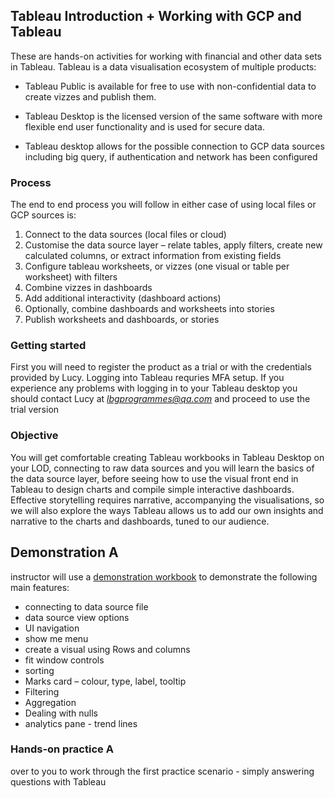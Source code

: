 ## Tableau Introduction + Working with GCP and Tableau 

These are hands-on activities for working with financial and other data sets in Tableau. Tableau is a data visualisation ecosystem of multiple products: 

+ Tableau Public is available for free to use with non-confidential data to create vizzes and publish them. 

+ Tableau Desktop is the licensed version of the same software with more flexible end user functionality and is used for secure data.
  
+ Tableau desktop allows for the possible connection to GCP data sources including big query, if authentication and network has been configured


### Process

The end to end process you will follow in either case of using local files or GCP sources is: 
1. Connect to the data sources (local files or cloud) 
2. Customise the data source layer – relate tables, apply filters, create new
calculated columns, or extract information from existing fields
3. Configure tableau worksheets, or vizzes (one visual or table per worksheet) with filters 
4. Combine vizzes in dashboards
5. Add additional interactivity (dashboard actions)
6. Optionally, combine dashboards and worksheets into stories
7. Publish worksheets and dashboards, or stories


### Getting started 

First you will need to register the product as a trial or with the credentials provided by Lucy. Logging into Tableau requries MFA setup. 
If you experience any problems with logging in to your Tableau desktop you should contact Lucy at *lbgprogrammes@qa.com* and proceed to use the trial version

### Objective 

You will get comfortable creating Tableau workbooks in Tableau Desktop on your LOD, connecting to raw data sources and you will learn the basics of the data source layer, before seeing how to use the visual front end in Tableau to design charts and compile simple interactive dashboards.
Effective storytelling requires narrative, accompanying the visualisations, so we will also explore the ways Tableau allows us to add our own insights and narrative to the charts and dashboards, tuned to our audience.

## Demonstration A

instructor will use a [demonstration workbook](https://public.tableau.com/app/profile/sianedavies/viz/demo_NWind/Freight-productsdatesanddestinations) to demonstrate the following main features: 
+ connecting to data source file
+ data source view options
+ UI navigation
+ show me menu
+ create a visual using Rows and columns
+ fit window controls
+ sorting
+ Marks card – colour, type, label, tooltip
+ Filtering
+ Aggregation
+ Dealing with nulls
+ analytics pane - trend lines

### Hands-on practice A

over to you to work through the first practice scenario - simply answering questions with Tableau 


